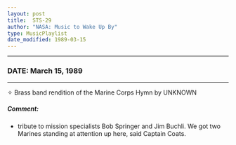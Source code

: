 ```yaml
---
layout: post
title:  STS-29
author: "NASA: Music to Wake Up By"
type: MusicPlaylist
date_modified: 1989-03-15
---
```


----
### DATE: March 15, 1989
----
✧ Brass band rendition of the Marine Corps Hymn by UNKNOWN

##### Comment:
* tribute to mission specialists Bob Springer and Jim Buchli. We got two Marines standing at attention up here, said Captain Coats.

